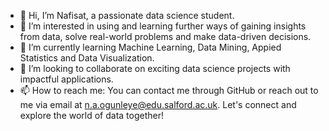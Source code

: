 - 👋 Hi, I’m Nafisat, a passionate data science student.
- 👀 I’m interested in using and learning further ways of gaining insights from data, solve real-world problems and make data-driven decisions.
- 🌱 I’m currently learning Machine Learning, Data Mining, Appied Statistics and Data Visualization.
- 💞️ I’m looking to collaborate on exciting data science projects with impactful applications.
- 📫 How to reach me: You can contact me through GitHub or reach out to me via email at n.a.ogunleye@edu.salford.ac.uk. Let's connect and explore the world of data together!

<!---
NAFOGU/NAFOGU is a ✨ special ✨ repository because its `README.md` (this file) appears on your GitHub profile.
You can click the Preview link to take a look at your changes.
--->
